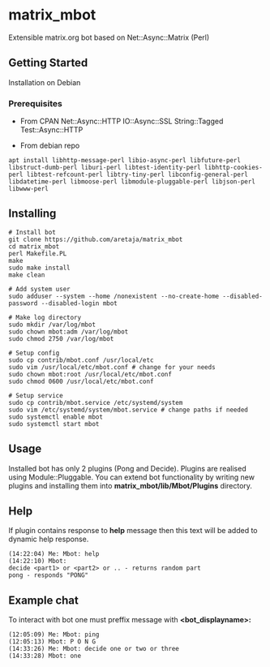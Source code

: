 # matrix_mbot
Extensible matrix.org bot based on Net::Async::Matrix (Perl)

## Getting Started
Installation on Debian

### Prerequisites
* From CPAN
Net::Async::HTTP
IO::Async::SSL
String::Tagged
Test::Async::HTTP

* From debian repo
```
apt install libhttp-message-perl libio-async-perl libfuture-perl libstruct-dumb-perl liburi-perl libtest-identity-perl libhttp-cookies-perl libtest-refcount-perl libtry-tiny-perl libconfig-general-perl libdatetime-perl libmoose-perl libmodule-pluggable-perl libjson-perl libwww-perl
```
## Installing
```
# Install bot
git clone https://github.com/aretaja/matrix_mbot
cd matrix_mbot
perl Makefile.PL
make
sudo make install
make clean

# Add system user
sudo adduser --system --home /nonexistent --no-create-home --disabled-password --disabled-login mbot

# Make log directory
sudo mkdir /var/log/mbot
sudo chown mbot:adm /var/log/mbot
sudo chmod 2750 /var/log/mbot

# Setup config
sudo cp contrib/mbot.conf /usr/local/etc
sudo vim /usr/local/etc/mbot.conf # change for your needs
sudo chown mbot:root /usr/local/etc/mbot.conf
sudo chmod 0600 /usr/local/etc/mbot.conf

# Setup service
sudo cp contrib/mbot.service /etc/systemd/system
sudo vim /etc/systemd/system/mbot.service # change paths if needed
sudo systemctl enable mbot
sudo systemctl start mbot
```

## Usage
Installed bot has only 2 plugins (Pong and Decide).
Plugins are realised using Module::Pluggable. You can extend bot functionality by writing new plugins and installing them into **matrix_mbot/lib/Mbot/Plugins** directory.

## Help
If plugin contains response to **help** message then this text will be added to dynamic help response.
```
(14:22:04) Me: Mbot: help
(14:22:10) Mbot:
decide <part1> or <part2> or .. - returns random part
pong - responds "PONG"
```
## Example chat
To interact with bot one must preffix message with **<bot_displayname>:**
```
(12:05:09) Me: Mbot: ping
(12:05:13) Mbot: P O N G
(14:33:26) Me: Mbot: decide one or two or three
(14:33:28) Mbot: one
```
